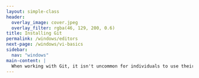 ```yaml
---
layout: simple-class
header:
  overlay_image: cover.jpeg
  overlay_filter: rgba(46, 129, 200, 0.6)
title: Installing Git
permalink: /windows/editors
next-page: /windows/vi-basics
sidebar:
  nav: "windows"
main-content: |
  When working with Git, it isn't uncommon for individuals to use their favorite flavor of text editor or IDE (like Eclipse or Visual Source). This section covers how to use the default editor, **vi**, and how to install and configure Git to use alternative editors.
---
```

